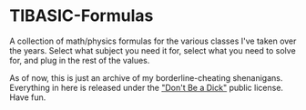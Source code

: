 # TIBASIC-Formulas

A collection of math/physics formulas for the various classes I've taken over the years.
Select what subject you need it for, select what you need to solve for, and plug in the rest of the values.

As of now, this is just an archive of my borderline-cheating shenanigans.
Everything in here is released under the ["Don't Be a Dick"](https://dbad-license.org) public license. Have fun.